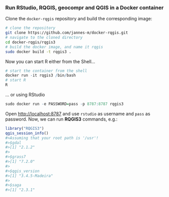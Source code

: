 
<!-- README.md is generated from README.Rmd. Please edit that file -->

### Run RStudio, RQGIS, geocompr and QGIS in a Docker container

Clone the `docker-rqgis` repository and build the corresponding image:

``` sh
# clone the repository
git clone https://github.com/jannes-m/docker-rqgis.git
# navigate to the cloned directory
cd docker-rqgis/rqgis3
# build the docker image, and name it rqgis
sudo docker build -t rqgis3 .  
```

Now you can start R either from the Shell…

``` r
# start the container from the shell
docker run -it rqgis3 /bin/bash
# start R
R
```

… or using RStudio

``` r
sudo docker run -e PASSWORD=pass -p 8787:8787 rqgis3
```

Open <http://localhost:8787> and use `rstudio` as username and `pass` as
password. Now, we can run **RQGIS3** commands, e.g.:

``` r
library("RQGIS3")
qgis_session_info()
#>Assuming that your root path is '/usr'!
#>$gdal
#>[1] "2.1.2"
#>
#>$grass7
#>[1] "7.2.0"
#>
#>$qgis_version
#>[1] "3.4.5-Madeira"
#>
#>$saga
#>[1] "2.3.1"
```
